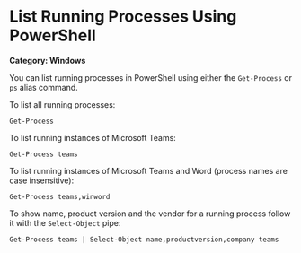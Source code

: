 # List Running Processes Using PowerShell

__Category: Windows__

You can list running processes in PowerShell using either the `Get-Process` or `ps` alias command.

To list all running processes:

```shell
Get-Process
```

To list running instances of Microsoft Teams:

```
Get-Process teams
```

To list running instances of Microsoft Teams and Word (process names are case insensitive):

```
Get-Process teams,winword
```

To show name, product version and the vendor for a running process follow it with the `Select-Object` pipe:

```
Get-Process teams | Select-Object name,productversion,company teams
```

